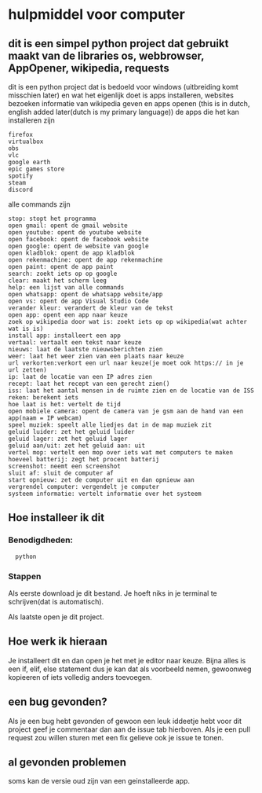# hulpmiddel voor computer
## dit is een simpel python project dat gebruikt maakt van de libraries os, webbrowser, AppOpener, wikipedia, requests


dit is een python project dat is bedoeld voor windows (uitbreiding komt misschien later) en wat het eigenlijk doet is
apps installeren, websites bezoeken informatie van wikipedia geven en apps openen
(this is in dutch, english added later(dutch is my primary language))
de apps die het kan installeren zijn 
```
firefox
virtualbox
obs
vlc
google earth
epic games store
spotify
steam
discord
```




alle commands zijn
```
stop: stopt het programma
open gmail: opent de gmail website
open youtube: opent de youtube website
open facebook: opent de facebook website
open google: opent de website van google
open kladblok: opent de app kladblok
open rekenmachine: opent de app rekenmachine
open paint: opent de app paint
search: zoekt iets op op google
clear: maakt het scherm leeg
help: een lijst van alle commands
open whatsapp: opent de whatsapp website/app
open vs: opent de app Visual Studio Code
verander kleur: verandert de kleur van de tekst
open app: opent een app naar keuze
zoek op wikipedia door wat is: zoekt iets op op wikipedia(wat achter wat is is)
install app: installeert een app
vertaal: vertaalt een tekst naar keuze
nieuws: laat de laatste nieuwsberichten zien
weer: laat het weer zien van een plaats naar keuze
url verkorten:verkort een url naar keuze(je moet ook https:// in je url zetten)
ip: laat de locatie van een IP adres zien
recept: laat het recept van een gerecht zien()
iss: laat het aantal mensen in de ruimte zien en de locatie van de ISS
reken: berekent iets
hoe laat is het: vertelt de tijd
open mobiele camera: opent de camera van je gsm aan de hand van een app(naam = IP webcam)
speel muziek: speelt alle liedjes dat in de map muziek zit
geluid luider: zet het geluid luider
geluid lager: zet het geluid lager
geluid aan/uit: zet het geluid aan: uit
vertel mop: vertelt een mop over iets wat met computers te maken
hoeveel batterij: zegt het procent batterij
screenshot: neemt een screenshot
sluit af: sluit de computer af
start opnieuw: zet de computer uit en dan opnieuw aan
vergrendel computer: vergendelt je computer
systeem informatie: vertelt informatie over het systeem
```

## Hoe installeer ik dit
### Benodigdheden:
      python
### Stappen
Als eerste download je dit bestand.
Je hoeft niks in je terminal te schrijven(dat is automatisch).

Als laatste open je dit project.



## Hoe werk ik hieraan
Je installeert dit en dan open je het met je editor naar keuze.
Bijna alles is een if, elif, else statement dus je kan dat als voorbeeld nemen,
gewoonweg kopieeren of iets volledig anders toevoegen.


## een bug gevonden?
Als je een bug hebt gevonden of gewoon een leuk iddeetje hebt voor dit project geef je commentaar dan aan de issue tab hierboven.
Als je een pull request zou willen sturen met een fix gelieve ook je issue te tonen.

## al gevonden problemen
soms kan de versie oud zijn van een geinstalleerde app.
